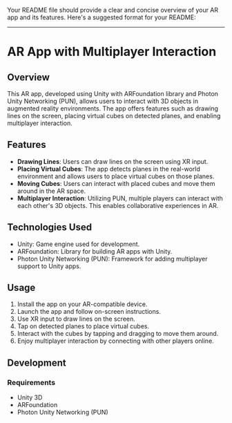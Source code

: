 Your README file should provide a clear and concise overview of your AR app and its features. Here's a suggested format for your README:

---

# AR App with Multiplayer Interaction

## Overview
This AR app, developed using Unity with ARFoundation library and Photon Unity Networking (PUN), allows users to interact with 3D objects in augmented reality environments. The app offers features such as drawing lines on the screen, placing virtual cubes on detected planes, and enabling multiplayer interaction.

## Features
- **Drawing Lines**: Users can draw lines on the screen using XR input.
- **Placing Virtual Cubes**: The app detects planes in the real-world environment and allows users to place virtual cubes on those planes.
- **Moving Cubes**: Users can interact with placed cubes and move them around in the AR space.
- **Multiplayer Interaction**: Utilizing PUN, multiple players can interact with each other's 3D objects. This enables collaborative experiences in AR.

## Technologies Used
- Unity: Game engine used for development.
- ARFoundation: Library for building AR apps with Unity.
- Photon Unity Networking (PUN): Framework for adding multiplayer support to Unity apps.

## Usage
1. Install the app on your AR-compatible device.
2. Launch the app and follow on-screen instructions.
3. Use XR input to draw lines on the screen.
4. Tap on detected planes to place virtual cubes.
5. Interact with the cubes by tapping and dragging to move them around.
6. Enjoy multiplayer interaction by connecting with other players online.

## Development
### Requirements
- Unity 3D
- ARFoundation
- Photon Unity Networking (PUN)
